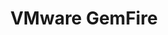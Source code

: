 ---
title: VMware GemFire
linkTitle: VMware GemFire
type: videos
icon: tanzu-gemfire
dataServiceType: In-memory Data Grid
description: >
  Scale your data services on demand to support high-performance, real-time apps.
  
---